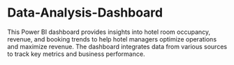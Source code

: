 # Data-Analysis-Dashboard
This Power BI dashboard provides insights into hotel room occupancy, revenue, and booking trends to help hotel managers optimize operations and maximize revenue. The dashboard integrates data from various sources to track key metrics and business performance.
